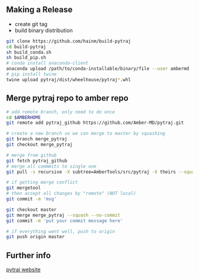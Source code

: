 Making a Release
----------------

- create git tag
- build binary distribution
```bash
git clone https://github.com/hainm/build-pytraj
cd build-pytraj
sh build_conda.sh
sh build_pip.sh
# conda install anaconda-client
anaconda upload /path/to/conda-installable/binary/file --user ambermd
# pip install twine
twine upload pytraj/dist/wheelhouse/pytraj*.whl
```

Merge pytraj repo to amber repo
--------------------------------

```bash
# add remote branch, only need to do once
cd $AMBERHOME
git remote add pytraj_github https://github.com/Amber-MD/pytraj.git

# create a new branch so we can merge to master by squashing
git branch merge_pytraj
git checkout merge_pytraj

# merge from github
git fetch pytraj_github
# merge all commmits to single one
git pull -s recursive -X subtree=AmberTools/src/pytraj -X theirs --squash pytraj_github master

# if getting merge conflict
git mergetool
# then accept all changes by "remote" (NOT local)
git commit -m 'msg'

git checkout master
git merge merge_pytraj --squash --no-commit
git commit -m 'put your commit message here'

# if everything went well, push to origin
git push origin master
```

Further info
------------
[pytraj website](http://amber-md.github.io/pytraj/latest/developer_guide.html)
